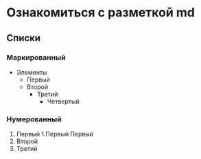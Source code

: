 # Ознакомиться с разметкой md 
## Списки
### Маркированный
+ Элементы  
  +  Первый
  + Второй
    + Третий
      + Четвертый
### Нумерованный   
1. Первый
   1.Первый Первый
2. Второй
3. Третий
